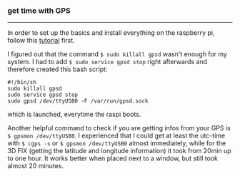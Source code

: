 ### get time with GPS
___________

In order to set up the basics and install everything on the raspberry pi, follow this [tutorial](https://area-51.blog/2012/06/18/getting-gps-to-work-on-a-raspberry-pi/) first.  

I figured out that the command `$ sudo killall gpsd` wasn't enough for my system. I had to add `$ sudo service gpsd stop` right afterwards and therefore created this bash script:  
```
#!/bin/sh
sudo killall gpsd
sudo service gpsd stop
sudo gpsd /dev/ttyUSB0 -F /var/run/gpsd.sock
```
 which is launched, everytime the raspi boots.  
 
Another helpful command to check if you are getting infos from your GPS is `$ gpsmon /dev/ttyUSB0`. I experienced that I could get at least the utc-time with `$ cgps -s` or `$ gpsmon /dev/ttyUSB0` almost immediately, while for the 3D FIX (getting the latitude and longitude information) it took from 20min up to one hour. It works better when placed next to a window, but still took almost 20 minutes.

